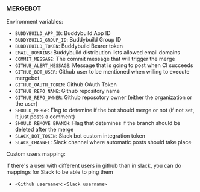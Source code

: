 ### MERGEBOT

Environment variables:
- `BUDDYBUILD_APP_ID`: Buddybuild App ID
- `BUDDYBUILD_GROUP_ID`: Buddybuild Group ID
- `BUDDYBUILD_TOKEN`: Buddybuild Bearer token
- `EMAIL_DOMAINS`: Buddybuild distribution lists allowed email domains
- `COMMIT_MESSAGE`: The commit message that will trigger the merge
- `GITHUB_ALERT_MESSAGE`: Message that is going to post when CI succeeds
- `GITHUB_BOT_USER`: Github user to be mentioned when willing to execute mergebot
- `GITHUB_OAUTH_TOKEN`: Github OAuth Token
- `GITHUB_REPO_NAME`: Github repository name
- `GITHUB_REPO_OWNER`: Github reposotory owner (either the organization or the user)
- `SHOULD_MERGE`: Flag to detemine if the bot should merge or not (if not set, it just posts a comment)
- `SHOULD_REMOVE_BRANCH`: Flag that detemines if the branch should be deleted after the merge
- `SLACK_BOT_TOKEN`: Slack bot custom integration token
- `SLACK_CHANNEL`: Slack channel where automatic posts should take place

Custom users mapping:

If there's a user with different users in github than in slack, you can do mappings for Slack to be able to ping them

- `<Github username>`: `<Slack username>`